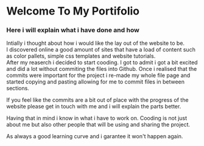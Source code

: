 <h1>Welcome To My Portifolio </h1>

<h3>Here i will explain what i have done and how</h3>

<p>Intially i thought about how i would like the lay out of the website to be.<br>
I discovered online a good amount of sites that have a load of content such as color pallets, simple css templates and website tutorials.
<br>
After my reaserch i decided to start cooding. I got to admit i got a bit excited and did a lot without commiting the files into Github.
  Once i realised that the commits were important for the project i re-made my whole file page and started copying and pasting allowing for me to commit files in between sections.
</p>
<p>
  If you feel like the commits are a bit out of place with the progress of the website please get in touch with me and i will explain the parts better.</p>
  <p>
    Having that in mind i know in what i have to work on. Cooding is not just about me but also other people that will be using and sharing the project.</p>
    <p>
      As always a good learning curve and i garantee it won't happen again. 
    </p>
